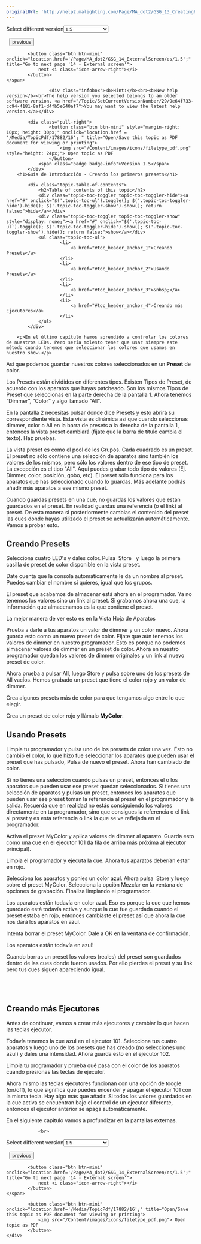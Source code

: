 ```yaml
---
originalUrl: 'http://help2.malighting.com/Page/MA_dot2/GSG_13_CreatingPresets/es/1.5'
---
```


<div class="topic-navigation">

<div class="pull-right">
	<span class="pull-left">


<div class="pull-left">
<form action="/Topic/SetCurrentVersionNumber" class="form-inline" id="frmTagSelector" method="post">	<span class="form-mini">
		<div class="input-prepend"><span class="add-on">Select different version</span><select autocomplete="off" id="versionNumberId" name="versionNumberId" onchange="$(this).closest('#frmTagSelector').submit();" style="width: 120px;"><option value="">- latest -</option>
<option value="3">1.1</option>
<option value="7">1.2</option>
<option value="12">1.3</option>
<option selected="selected" value="16">1.5</option>
<option value="29">1.9</option>
</select></div>
		<input data-val="true" data-val-number="The field Int32 must be a number." data-val-required="The Int32 field is required." id="ProductId" name="ProductId" type="hidden" value="28">
		<input id="CurrentGuid" name="CurrentGuid" type="hidden" value="9e64f733-cc94-4181-8af1-d4fb5e640af7">
	</span>
</form></div>&nbsp;	</span>
	<span class="pull-right" style="white-space: nowrap;">
			<button class="btn btn-mini" onclick="location.href='/Page/MA_dot2/GSG_12_WorkingWithColors/es/1.5'; " title="Go to previous page '12 - Working with colors'">
				<i class="icon-arrow-left"></i> previous
			</button>

			<button class="btn btn-mini" onclick="location.href='/Page/MA_dot2/GSG_14_ExternalScreen/es/1.5';" title="Go to next page '14 - External screen'">
				next <i class="icon-arrow-right"></i> 
			</button>
	</span>
</div>
<div class="clear-fix" style="margin-bottom: 10px"></div>
</div>

					<div class="infobox"><b>Hint:</b><br><b>New help version</b><br>The help version you selected belongs to an older software version. <a href="/Topic/SetCurrentVersionNumber/29/9e64f733-cc94-4181-8af1-d4fb5e640af7">You may want to view the latest help version.</a></div>

			<div class="pull-right">
					<button class="btn btn-mini" style="margin-right: 10px; height: 30px;" onclick="location.href = '/Media/TopicPdf/17882/16'; " title="Open/Save this topic as PDF document for viewing or printing">
						<img src="/Content/images/icons/filetype_pdf.png" style="height: 24px;"> Open topic as PDF
					</button>
				<span class="badge badge-info">Version 1.5</span>
			</div>
		<h1>Guía de Introducción - Creando los primeros presets</h1>

			<div class="topic-table-of-contents">
				<h2>Table of contents of this topic</h2>
				<div class="topic-toc-toggler topic-toc-toggler-hide"><a href="#" onclick="$('.topic-toc-ul').toggle(); $('.topic-toc-toggler-hide').hide(); $('.topic-toc-toggler-show').show(); return false;">hide</a></div>
				<div class="topic-toc-toggler topic-toc-toggler-show" style="display: none;"><a href="#" onclick="$('.topic-toc-ul').toggle(); $('.topic-toc-toggler-hide').show(); $('.topic-toc-toggler-show').hide(); return false;">show</a></div>
				<ul class="topic-toc-ul">
						<li>
							<a href="#toc_header_anchor_1">Creando Presets</a>
						</li>
						<li>
							<a href="#toc_header_anchor_2">Usando Presets</a>
						</li>
						<li>
							<a href="#toc_header_anchor_3">&nbsp;</a>
						</li>
						<li>
							<a href="#toc_header_anchor_4">Creando más Ejecutores</a>
						</li>
				</ul>
			</div>

		<p>En el último capítulo hemos aprendido a controlar los colores de nuestros LEDs. Pero sería molesto tener que usar siempre este método cuando tenemos que seleccionar los colores que usamos en nuestro show.</p>

<p>Así que podemos guardar nuestros colores seleccionados en un&nbsp;<strong>Preset</strong> de color.</p>

<p>Los Presets están divididos en diferentes tipos. Existen Tipos de Preset, de acuerdo con los aparatos que hayas patcheado. Son los mismos Tipos de Preset que seleccionas en la parte derecha de la pantalla 1. Ahora tenemos “Dimmer”, “Color” y algo llamado "All".</p>

<p>En la pantalla 2 necesitas pulsar donde dice&nbsp;<span class="softkey">Presets</span>&nbsp;y esto abrirá su correspondiente&nbsp;vista. Esta vista es dinámica así que cuando seleccionas dimmer, color o All en la barra de&nbsp;presets a la derecha de la pantalla 1, entonces la vista preset cambiará (fíjate que la barra de título cambia el texto). Haz pruebas.</p>

<p>La vista preset es como el pool de los Grupos. Cada cuadrado es un preset. El preset no sólo contiene una selección de aparatos sino también los valores de los mismos, pero sólo los valores dentro de ese tipo de preset. La excepción es el tipo "All". Aquí puedes grabar todo tipo de valores (Ej. Dimmer, color, posición, gobo, etc). El preset sólo funciona para los aparatos que has seleccionado cuando lo guardas. Más adelante podrás añadir más aparatos a ese mismo preset.</p>

<p>Cuando guardas presets en una cue, no guardas los valores que están guardados en el preset. En realidad guardas una referencia (o el link) al preset. De esta manera si posteriormente cambias el contenido del preset las cues donde hayas utilizado el preset se actualizarán automáticamente. Vamos a probar esto.</p>

<a name="toc_header_anchor_1" id="toc_header_anchor_1" class="topic-toc-item"></a><h2>Creando Presets</h2>

<p>Selecciona cuatro LED's y dales color. Pulsa&nbsp; <span class="hardkey">Store</span> &nbsp;&nbsp;y luego la primera casilla de preset de color disponible en la vista preset.</p>

<p>Date cuenta que la consola automáticamente le da un nombre al preset. Puedes cambiar el nombre si quieres, igual que los grupos.</p>

<p>El preset que acabamos de almacenar está ahora en el programador. Ya no tenemos los valores sino un link al preset. Si grabamos ahora una cue, la información que almacenamos es la que contiene el preset.</p>

<p>La mejor manera de ver esto es en la Vista Hoja de Aparatos</p>

<p>Prueba a darle a tus aparatos un valor de dimmer y un color nuevo. Ahora guarda esto como un nuevo preset de color. Fíjate que aún tenemos los valores de dimmer en nuestro programador. Esto es porque no podemos almacenar valores de dimmer en un preset de color. Ahora en nuestro programador quedan los valores de dimmer originales y un link al nuevo preset de color.</p>

<p>Ahora prueba a pulsar&nbsp;<span class="softkey">All,</span>&nbsp;luego&nbsp;<span class="hardkey">Store</span>&nbsp;y pulsa sobre uno de los presets de All&nbsp;vacíos. Hemos grabado un preset&nbsp;que tiene el color rojo y un valor de dimmer.</p>

<p>Crea algunos&nbsp;presets más de color para que tengamos algo entre lo que elegir.&nbsp;</p>

<p>Crea un preset de color rojo y llámalo <strong>MyColor</strong>.</p>

<a name="toc_header_anchor_2" id="toc_header_anchor_2" class="topic-toc-item"></a><h2>Usando Presets</h2>

<p>Limpia tu programador y pulsa uno de los presets de color una vez. Esto no cambió el color, lo que hizo fue seleccionar los aparatos que pueden usar el preset que has pulsado, Pulsa de nuevo el preset. Ahora han cambiado de color.</p>

<p>Si no tienes una selección cuando pulsas un preset, entonces el o los aparatos que pueden usar ese preset quedan seleccionados. Si tienes una selección de aparatos y pulsas un preset, entonces los aparatos que pueden usar ese preset toman la referencia al preset en el programador y la salida. Recuerda que en realidad no estás consiguiendo los valores directamente en tu programador, sino que consigues la referencia o el link al preset y es esta referencia o link la que se ve reflejada en el programador.</p>

<p>Activa el preset MyColor&nbsp;y aplica valores de dimmer al aparato. Guarda esto como una cue en el ejecutor 101 (la fila de arriba más próxima al ejecutor principal).</p>

<p>Limpia el programador y ejecuta la cue. Ahora tus aparatos deberían estar en rojo.</p>

<p>Selecciona los aparatos y ponles&nbsp;un color azul. Ahora pulsa&nbsp; <span class="hardkey">Store</span>&nbsp;y luego sobre el preset&nbsp;<span class="softkey">MyColor.</span>&nbsp;Selecciona la opción&nbsp;<span class="softkey">Mezclar</span>&nbsp;en la ventana de opciones de grabación. Finaliza limpiando el programador.</p>

<p>Los aparatos están todavía en color azul. Eso es porque la cue que hemos guardado está todavía activa y aunque la cue fue guardada cuando el preset estaba en rojo, entonces cambiaste el preset&nbsp;así que ahora la cue nos dará los aparatos en azul.&nbsp;</p>

<p>Intenta borrar el preset MyColor. Dale a OK en la ventana de confirmación.</p>

<p>Los aparatos están todavía en azul!</p>

<p>Cuando borras un preset los valores (reales) del preset son guardados dentro de las cues donde fueron usados. Por ello pierdes el preset y su link pero tus cues&nbsp;siguen apareciendo igual.</p>

<a name="toc_header_anchor_3" id="toc_header_anchor_3" class="topic-toc-item"></a><h2>&nbsp;</h2>

<a name="toc_header_anchor_4" id="toc_header_anchor_4" class="topic-toc-item"></a><h2>Creando más Ejecutores</h2>

<p>Antes de continuar, vamos a crear más ejecutores y cambiar lo que hacen las teclas ejecutor.</p>

<p>Todavía tenemos la cue azul en el ejecutor 101. Selecciona tus cuatro aparatos y luego uno de los presets que has creado (no selecciones uno azul) y dales una intensidad. Ahora guarda esto en el ejecutor 102.</p>

<p>Limpia tu programador y prueba qué pasa con el color de los aparatos cuando presionas las teclas de ejecutor.</p>

<p>Ahora mismo las teclas ejecutores funcionan con una opción de toogle (on/off), lo que significa que puedes encender y apagar el ejecutor&nbsp;101 con la misma tecla. Hay algo más que añadir. Si todos los valores guardados en la cue activa se encuentran bajo el control de un ejecutor diferente, entonces el ejecutor anterior se apaga automáticamente.&nbsp;</p>

<p>En el siguiente capítulo vamos a profundizar en la pantallas externas.</p>


				<br>
<div class="topic-navigation">

<div class="pull-right">
	<span class="pull-left">


<div class="pull-left">
<form action="/Topic/SetCurrentVersionNumber" class="form-inline" id="frmTagSelector" method="post">	<span class="form-mini">
		<div class="input-prepend"><span class="add-on">Select different version</span><select autocomplete="off" id="versionNumberId" name="versionNumberId" onchange="$(this).closest('#frmTagSelector').submit();" style="width: 120px;"><option value="">- latest -</option>
<option value="3">1.1</option>
<option value="7">1.2</option>
<option value="12">1.3</option>
<option selected="selected" value="16">1.5</option>
<option value="29">1.9</option>
</select></div>
		<input data-val="true" data-val-number="The field Int32 must be a number." data-val-required="The Int32 field is required." id="ProductId" name="ProductId" type="hidden" value="28">
		<input id="CurrentGuid" name="CurrentGuid" type="hidden" value="9e64f733-cc94-4181-8af1-d4fb5e640af7">
	</span>
</form></div>&nbsp;	</span>
	<span class="pull-right" style="white-space: nowrap;">
			<button class="btn btn-mini" onclick="location.href='/Page/MA_dot2/GSG_12_WorkingWithColors/es/1.5'; " title="Go to previous page '12 - Working with colors'">
				<i class="icon-arrow-left"></i> previous
			</button>

			<button class="btn btn-mini" onclick="location.href='/Page/MA_dot2/GSG_14_ExternalScreen/es/1.5';" title="Go to next page '14 - External screen'">
				next <i class="icon-arrow-right"></i> 
			</button>
	</span>
</div>
	<div class="clear-fix"></div>
	<div class="pull-right">
	
			<button class="btn btn-mini" onclick="location.href='/Media/TopicPdf/17882/16';" title="Open/Save this topic as PDF document for viewing or printing">
				<img src="/Content/images/icons/filetype_pdf.png"> Open topic as PDF
			</button>
	</div>
<div class="clear-fix" style="margin-bottom: 10px"></div>
</div>

	
